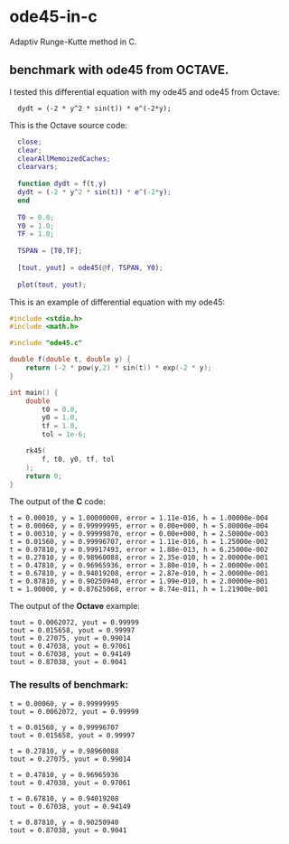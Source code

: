 # ode45-in-c
Adaptiv Runge-Kutte method in C. 

## benchmark with ode45 from OCTAVE.

I tested this differential equation with my ode45 and ode45 from Octave:

```
  dydt = (-2 * y^2 * sin(t)) * e^(-2*y);
```

This is the Octave source code:

```MATLAB
  close;
  clear;
  clearAllMemoizedCaches;
  clearvars;
  
  function dydt = f(t,y)
  dydt = (-2 * y^2 * sin(t)) * e^(-2*y);
  end
  
  T0 = 0.0;
  Y0 = 1.0;
  TF = 1.0;
  
  TSPAN = [T0,TF];
  
  [tout, yout] = ode45(@f, TSPAN, Y0);
  
  plot(tout, yout);
```

This is an example of differential equation with my ode45:

```C
#include <stdio.h>
#include <math.h>

#include "ode45.c"

double f(double t, double y) {
    return (-2 * pow(y,2) * sin(t)) * exp(-2 * y);
}

int main() {
    double
        t0 = 0.0,
        y0 = 1.0,
        tf = 1.0,
        tol = 1e-6;

    rk45(
        f, t0, y0, tf, tol
    );
    return 0;
}

```

The output of the **C** code:

```
t = 0.00010, y = 1.00000000, error = 1.11e-016, h = 1.00000e-004
t = 0.00060, y = 0.99999995, error = 0.00e+000, h = 5.00000e-004
t = 0.00310, y = 0.99999870, error = 0.00e+000, h = 2.50000e-003
t = 0.01560, y = 0.99996707, error = 1.11e-016, h = 1.25000e-002
t = 0.07810, y = 0.99917493, error = 1.80e-013, h = 6.25000e-002
t = 0.27810, y = 0.98960088, error = 2.35e-010, h = 2.00000e-001
t = 0.47810, y = 0.96965936, error = 3.80e-010, h = 2.00000e-001
t = 0.67810, y = 0.94019208, error = 2.87e-010, h = 2.00000e-001
t = 0.87810, y = 0.90250940, error = 1.99e-010, h = 2.00000e-001
t = 1.00000, y = 0.87625068, error = 8.74e-011, h = 1.21900e-001
```

The output of the **Octave** example:

```
tout = 0.0062072, yout = 0.99999
tout = 0.015658, yout = 0.99997
tout = 0.27075, yout = 0.99014
tout = 0.47038, yout = 0.97061
tout = 0.67038, yout = 0.94149
tout = 0.87038, yout = 0.9041
```

### The results of benchmark:

```
t = 0.00060, y = 0.99999995
tout = 0.0062072, yout = 0.99999

t = 0.01560, y = 0.99996707
tout = 0.015658, yout = 0.99997

t = 0.27810, y = 0.98960088
tout = 0.27075, yout = 0.99014

t = 0.47810, y = 0.96965936
tout = 0.47038, yout = 0.97061

t = 0.67810, y = 0.94019208
tout = 0.67038, yout = 0.94149

t = 0.87810, y = 0.90250940
tout = 0.87038, yout = 0.9041
```
